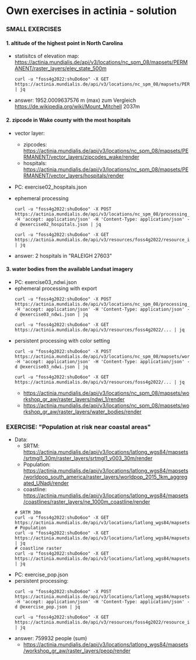 # Own exercises in actinia - solution

### SMALL EXERCISES

#### 1. altitude of the highest point in North Carolina
* statisitcs of elevation map: https://actinia.mundialis.de/api/v3/locations/nc_spm_08/mapsets/PERMANENT/raster_layers/elev_state_500m
  ```
  curl -u "foss4g2022:shuDo6oo" -X GET https://actinia.mundialis.de/api/v3/locations/nc_spm_08/mapsets/PERMANENT/raster_layers/elev_state_500m | jq
  ```
* answer: 1952.0009637576 m (max) zum Vergleich https://de.wikipedia.org/wiki/Mount_Mitchell 2037m

#### 2. zipcode in Wake county with the most hospitals

* vector layer:
  * zipcodes: https://actinia.mundialis.de/api/v3/locations/nc_spm_08/mapsets/PERMANENT/vector_layers/zipcodes_wake/render
  * hospitals: https://actinia.mundialis.de/api/v3/locations/nc_spm_08/mapsets/PERMANENT/vector_layers/hospitals/render

* PC: exercise02_hospitals.json
* ephemeral processing
  ```
  curl -u "foss4g2022:shuDo6oo" -X POST https://actinia.mundialis.de/api/v3/locations/nc_spm_08/processing_async -H 'accept: application/json' -H 'Content-Type: application/json' -d @exercise02_hospitals.json | jq

  curl -u "foss4g2022:shuDo6oo" -X GET https://actinia.mundialis.de/api/v3/resources/foss4g2022/resource_id-... | jq
  ```
* answer: 2 hospitals in "RALEIGH 27603"


#### 3. water bodies from the available Landsat imagery

* PC: exercise03_ndwi.json
* ephemeral processing with export
  ```
  curl -u "foss4g2022:shuDo6oo" -X POST https://actinia.mundialis.de/api/v3/locations/nc_spm_08/processing_async_export -H 'accept: application/json' -H 'Content-Type: application/json' -d @exercise03_ndwi.json | jq

  curl -u "foss4g2022:shuDo6oo" -X GET https://actinia.mundialis.de/api/v3/resources/foss4g2022/... | jq
  ```
* persistent processing with color setting
  ```
  curl -u "foss4g2022:shuDo6oo" -X POST https://actinia.mundialis.de/api/v3/locations/nc_spm_08/mapsets/workshop_gr_aw/processing_async -H 'accept: application/json' -H 'Content-Type: application/json' -d @exercise03_ndwi.json | jq

  curl -u "foss4g2022:shuDo6oo" -X GET https://actinia.mundialis.de/api/v3/resources/foss4g2022/... | jq
  ```
  * https://actinia.mundialis.de/api/v3/locations/nc_spm_08/mapsets/workshop_gr_aw/raster_layers/ndwi_1/render
  * https://actinia.mundialis.de/api/v3/locations/nc_spm_08/mapsets/workshop_gr_aw/raster_layers/water_bodies/render


### EXERCISE: "Population at risk near coastal areas"
* Data:
  * SRTM: https://actinia.mundialis.de/api/v3/locations/latlong_wgs84/mapsets/srtmgl1_30m/raster_layers/srtmgl1_v003_30m/render
  * Population: https://actinia.mundialis.de/api/v3/locations/latlong_wgs84/mapsets/worldpop_south_america/raster_layers/worldpop_2015_1km_aggregated_UNadj/render
  * coastline: https://actinia.mundialis.de/api/v3/locations/latlong_wgs84/mapsets/coastlines/raster_layers/ne_1000m_coastline/render
  ```
  # SRTM 30m
  curl -u "foss4g2022:shuDo6oo" -X GET https://actinia.mundialis.de/api/v3/locations/latlong_wgs84/mapsets/srtmgl1_30m/raster_layers/srtmgl1_v003_30m
  # Population
  curl -u "foss4g2022:shuDo6oo" -X GET https://actinia.mundialis.de/api/v3/locations/latlong_wgs84/mapsets/worldpop_south_america/raster_layers/worldpop_2015_1km_aggregated_UNadj | jq
  # coastline raster
  curl -u "foss4g2022:shuDo6oo" -X GET https://actinia.mundialis.de/api/v3/locations/latlong_wgs84/mapsets/coastlines/raster_layers/ne_1000m_coastline | jq
  ```
* PC: exercise_pop.json
* persistent processing:
  ```
  curl -u "foss4g2022:shuDo6oo" -X POST https://actinia.mundialis.de/api/v3/locations/latlong_wgs84/mapsets/workshop_gr_aw/processing -H 'accept: application/json' -H 'Content-Type: application/json' -d @exercise_pop.json | jq

  curl -u "foss4g2022:shuDo6oo" -X GET https://actinia.mundialis.de/api/v3/resources/foss4g2022/resource_id-... | jq
  ```
* answer: 759932 people (sum)
  * https://actinia.mundialis.de/api/v3/locations/latlong_wgs84/mapsets/workshop_gr_aw/raster_layers/peop/render
